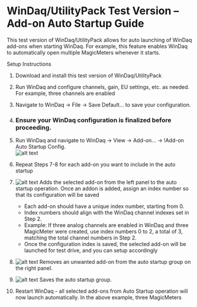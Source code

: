 # WinDaq/UtilityPack Test Version – Add-on Auto Startup Guide

This test version of WinDaq/UtilityPack allows for auto launching of WinDaq add-ons when starting WinDaq. For example, this feature enables WinDaq to automatically open multiple MagicMeters whenever it starts.

Setup Instructions 
1. Download and install this test version of WinDaq/UtilityPack
2. Run WinDaq and configure channels, gain, EU settings, etc. as needed. For example, three channels are enabled
3. Navigate to WinDaq → File → Save Default... to save your configuration. 
4. ### Ensure your WinDaq configuration is finalized before proceeding.
5. Run WinDaq and navigate to WinDaq → View → Add-on... → !Add-on Auto Startup Config.<br/>![alt text](https://www.dataq.com/resources/images/addonbatch1.png)
 
6. Repeat Steps 7-8 for each add-on you want to include in the auto startup
7. ![alt text](https://www.dataq.com/resources/images/add.BMP) Adds the selected add-on from the left panel to the auto startup operation. Once an addon is added, assign an index number so that its configuration will be saved
    - Each add-on should have a unique index number, starting from 0.
    - Index numbers should align with the WinDaq channel indexes set in Step 2.
    - Example: If three analog channels are enabled in WinDaq and three MagicMeter were created, use index numbers 0 to 2, a total of 3, matching the total channel numbers in Step 2.
    - Once the configuration index is saved, the selected add-on will be launched for test drive, and you can setup accordingly

8. ![alt text](https://www.dataq.com/resources/images/minus.BMP) Removes an unwanted add-on from the auto startup group on the right panel.
9. ![alt text](https://www.dataq.com/resources/images/accept.bmp) Saves the auto startup group.
10. Restart WinDaq - all selected add-ons from Auto Startup operation will now launch automatically. In the above example, three MagicMeters

